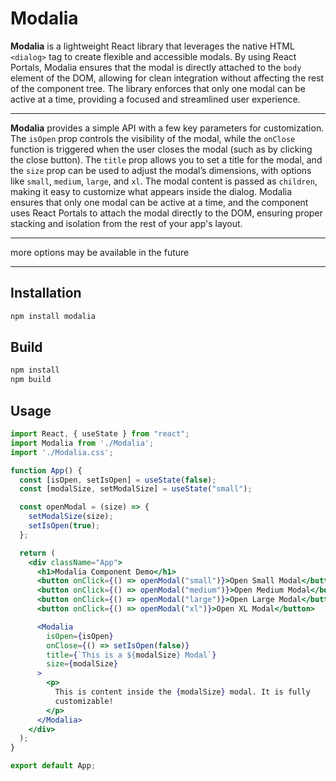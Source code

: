 # Modalia

**Modalia** is a lightweight React library that leverages the native HTML `<dialog>` tag to create flexible and accessible modals. By using React Portals, Modalia ensures that the modal is directly attached to the `body` element of the DOM, allowing for clean integration without affecting the rest of the component tree. The library enforces that only one modal can be active at a time, providing a focused and streamlined user experience. 

---

**Modalia** provides a simple API with a few key parameters for customization. The `isOpen` prop controls the visibility of the modal, while the `onClose` function is triggered when the user closes the modal (such as by clicking the close button). The `title` prop allows you to set a title for the modal, and the `size` prop can be used to adjust the modal’s dimensions, with options like `small`, `medium`, `large`, and `xl`. The modal content is passed as `children`, making it easy to customize what appears inside the dialog. Modalia ensures that only one modal can be active at a time, and the component uses React Portals to attach the modal directly to the DOM, ensuring proper stacking and isolation from the rest of your app's layout.

---

more options may be available in the future

---

## Installation

```bash
npm install modalia
```

## Build

```bash
npm install
npm build
```

## Usage

```jsx
import React, { useState } from "react";
import Modalia from './Modalia';
import './Modalia.css';

function App() {
  const [isOpen, setIsOpen] = useState(false);
  const [modalSize, setModalSize] = useState("small");

  const openModal = (size) => {
    setModalSize(size);
    setIsOpen(true);
  };

  return (
    <div className="App">
      <h1>Modalia Component Demo</h1>
      <button onClick={() => openModal("small")}>Open Small Modal</button>
      <button onClick={() => openModal("medium")}>Open Medium Modal</button>
      <button onClick={() => openModal("large")}>Open Large Modal</button>
      <button onClick={() => openModal("xl")}>Open XL Modal</button>

      <Modalia
        isOpen={isOpen}
        onClose={() => setIsOpen(false)}
        title={`This is a ${modalSize} Modal`}
        size={modalSize}
      >
        <p>
          This is content inside the {modalSize} modal. It is fully
          customizable!
        </p>
      </Modalia>
    </div>
  );
}

export default App;
```
